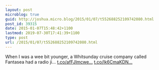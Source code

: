 ```yaml
---
layout: post
microblog: true
guid: http://joshua.micro.blog/2015/01/07/t552688252109742080.html
post_id: 39315
date: 2015-01-07T15:48:42+1100
lastmod: 2019-07-30T17:41:39+1100
type: post
url: /2015/01/07/t552688252109742080.html
---
```

When I was a wee bit younger, a Whitsunday cruise company called Fantasea had a radio ji... [t.co/afFJlmcwe...](http://t.co/afFJlmcweP) [t.co/lk6CmaKDN...](http://t.co/lk6CmaKDNZ)
